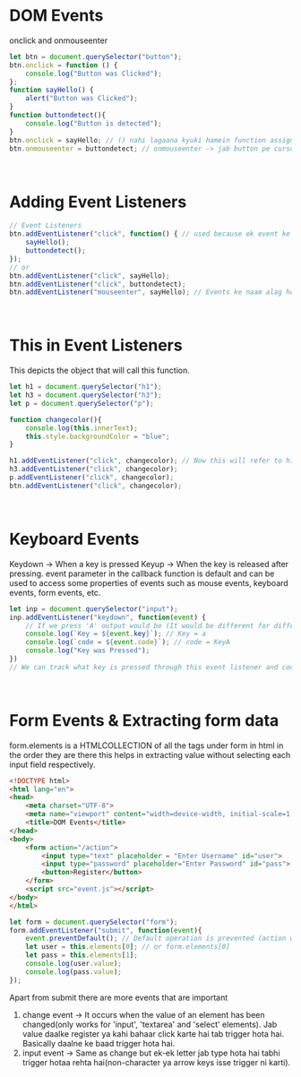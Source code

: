 # DOM Events
onclick and onmouseenter
```javascript
let btn = document.querySelector("button");
btn.onclick = function () {
    console.log("Button was Clicked");
};
function sayHello() {
    alert("Button was Clicked");
}
function buttondetect(){
    console.log("Button is detected");
}
btn.onclick = sayHello; // () nahi lagaana kyuki hamein function assign karna hai execute nahi
btn.onmouseenter = buttondetect; // onmouseenter -> jab button pe cursor aayega tab ye event execute hoga.
```
<br>

# Adding Event Listeners
```javascript
// Event Listeners
btn.addEventListener("click", function() { // used because ek event ke liye multiple cheezein kara sakte hai
    sayHello();
    buttondetect();
});
// or
btn.addEventListener("click", sayHello);
btn.addEventListener("click", buttondetect);
btn.addEventListener("mouseenter", sayHello); // Events ke naam alag honge for event listener
```
<br>

# This in Event Listeners
This depicts the object that will call this function.
```javascript
let h1 = document.querySelector("h1");
let h3 = document.querySelector("h3");
let p = document.querySelector("p");

function changecolor(){
    console.log(this.innerText); 
    this.style.backgroundColor = "blue";
}

h1.addEventListener("click", changecolor); // Now this will refer to h1 and same for others
h3.addEventListener("click", changecolor);
p.addEventListener("click", changecolor);
btn.addEventListener("click", changecolor);
```

<br>

# Keyboard Events
Keydown -> When a key is pressed
Keyup -> When the key is released after pressing.
event parameter in the callback function is default and can be used to access some properties of events such as mouse events, keyboard events, form events, etc.
```javascript
let inp = document.querySelector("input");
inp.addEventListener("keydown", function(event) {
    // If we press 'A' output would be (It would be different for different keys)
    console.log(`Key = ${event.key}`); // Key = a
    console.log(`code = ${event.code}`); // code = KeyA
    console.log("Key was Pressed");
})
// We can track what key is pressed through this event listener and code or key.
```
<br>

# Form Events & Extracting form data
form.elements is a HTMLCOLLECTION of all the tags under form in html in the order they are there this helps in extracting value without selecting each input field respectively.
```html
<!DOCTYPE html>
<html lang="en">
<head>
    <meta charset="UTF-8">
    <meta name="viewport" content="width=device-width, initial-scale=1.0">
    <title>DOM Events</title>
</head>
<body>
    <form action="/action">
        <input type="text" placeholder = "Enter Username" id="user">
        <input type="password" placeholder="Enter Password" id="pass">
        <button>Register</button>
    </form>
    <script src="event.js"></script>
</body>
</html>
```
```javascript
let form = document.querySelector("form");
form.addEventListener("submit", function(event){
    event.preventDefault(); // Default operation is prevented (action waala submit ke baad action waale url pe nahi jaayega)
    let user = this.elements[0]; // or form.elements[0]
    let pass = this.elements[1];
    console.log(user.value);
    console.log(pass.value);
});
```
Apart from submit there are more events that are important
1. change event -> It occurs when the value of an element has been changed(only works for 'input', 'textarea' and 'select' elements). Jab value daalke register ya kahi bahaar click karte hai tab trigger hota hai. Basically daalne ke baad trigger hota hai.
2. input event -> Same as change but ek-ek letter jab type hota hai tabhi trigger hotaa rehta hai(non-character ya arrow keys isse trigger ni karti).
